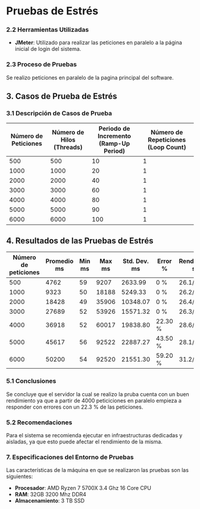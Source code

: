 # Pruebas de Estrés

### 2.2 Herramientas Utilizadas
- **JMeter**: Utilizado para realizar las peticiones en paralelo a la página inicial de login del sistema.

### 2.3 Proceso de Pruebas
Se realizo peticiones en paralelo de la pagina principal del software.

## 3. Casos de Prueba de Estrés
### 3.1 Descripción de Casos de Prueba

| Número de Peticiones | Número de Hilos (Threads) | Periodo de Incremento (Ramp-Up Period) | Número de Repeticiones (Loop Count) |
| -------------------- | ------------------------- | -------------------------------------- | ----------------------------------- |
| 500                  | 500                       | 10                                     | 1                                   |
| 1000                 | 1000                      | 20                                     | 1                                   |
| 2000                 | 2000                      | 40                                     | 1                                   |
| 3000                 | 3000                      | 60                                     | 1                                   |
| 4000                 | 4000                      | 80                                     | 1                                   |
| 5000                 | 5000                      | 90                                     | 1                                   |
| 6000                 | 6000                      | 100                                    | 1                                   |

## 4. Resultados de las Pruebas de Estrés

| Número de peticiones | Promedio ms | Min ms | Max ms | Std. Dev. ms | Error % | Rendimiento  sec | KB/seg recibido | KB/seg enviado | Bytes promedio |
| -------------------- | ----------- | ------ | ------ | ------------ | ------- | ---------------- | --------------- | -------------- | -------------- |
| 500                  | 4762        | 59     | 9207   | 2633.99      | 0 %     | 26.1/sec         | 930.57          | 2.95           | 36563          |
| 1000                 | 9323        | 50     | 18188  | 5249.33      | 0 %     | 26.2/sec         | 935.30          | 2.97           | 36563          |
| 2000                 | 18428       | 49     | 35906  | 10348.07     | 0 %     | 26.4/sec         | 941.01          | 2.99           | 36563          |
| 3000                 | 27689       | 52     | 53926  | 15571.32     | 0 %     | 26.3/sec         | 940.42          | 2.98           | 36563          |
| 4000                 | 36918       | 52     | 60017  | 19838.80     | 22.30 % | 28.6/sec         | 794.84          | 3.24           | 28428.8        |
| 5000                 | 45617       | 56     | 92522  | 22887.27     | 43.50 % | 28.1/sec         | 570.86          | 3.18           | 20901.2        |
| 6000                 | 50200       | 54     | 92520  | 21551.30     | 59.20 % | 31.2/sec         | 460.30          | 3.53           | 15112.5        |


### 5.1 Conclusiones
Se concluye que el servidor la cual se realizo la pruba cuenta con un buen rendimiento ya que a partir de 4000 peticiciones en paralelo empieza a responder con errores con un 22.3 % de las peticiones.

### 5.2 Recomendaciones
Para el sistema se recomienda ejecutar en infraestructuras dedicadas y aisladas, ya que esto puede afectar el rendimiento de la misma.

### 7. Especificaciones del Entorno de Pruebas
Las características de la máquina en que se realizaron las pruebas son las siguientes:
- **Procesador**: AMD Ryzen 7 5700X 3.4 Ghz 16 Core CPU 
- **RAM**: 32GB 3200 Mhz DDR4
- **Almacenamiento**: 3 TB SSD

